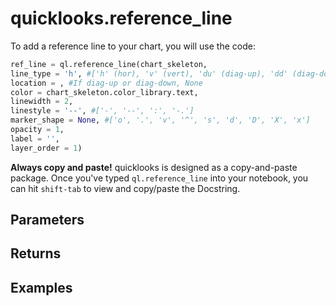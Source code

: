 # quicklooks.reference_line
To add a reference line to your chart, you will use the code:
```python
ref_line = ql.reference_line(chart_skeleton,
line_type = 'h', #['h' (hor), 'v' (vert), 'du' (diag-up), 'dd' (diag-down)]
location = , #If diag-up or diag-down, None
color = chart_skeleton.color_library.text,
linewidth = 2,
linestyle = '--', #['-', '--', ':', '-.']
marker_shape = None, #['o', '.', 'v', '^', 's', 'd', 'D', 'X', 'x']
opacity = 1,
label = '',
layer_order = 1)
```

**Always copy and paste!** quicklooks is designed as a copy-and-paste package. Once you've typed `ql.reference_line` into your notebook, you can hit `shift-tab` to view and copy/paste the Docstring.
## Parameters
## Returns
## Examples
